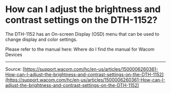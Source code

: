 # How can I adjust the brightness and contrast settings on the DTH-1152?

The DTH-1152 has an On-screen Display (OSD) menu that can be used to change display and color settings.


Please refer to the manual here: Where do I find the manual for Wacom Devices

---
Source: [https://support.wacom.com/hc/en-us/articles/1500006260361-How-can-I-adjust-the-brightness-and-contrast-settings-on-the-DTH-1152](https://support.wacom.com/hc/en-us/articles/1500006260361-How-can-I-adjust-the-brightness-and-contrast-settings-on-the-DTH-1152)
